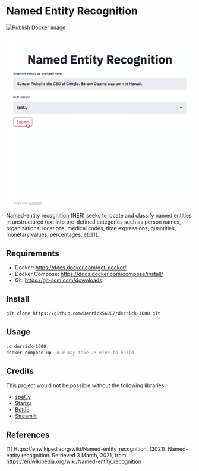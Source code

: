 # Named Entity Recognition

[![Publish Docker image](https://github.com/Derrick56007/derrick-1600/actions/workflows/docker-publish.yml/badge.svg)](https://github.com/Derrick56007/derrick-1600/actions/workflows/docker-publish.yml)

![](demo.gif?raw=true)

Named-entity recognition (NER) seeks to locate and classify named entities in unstructured text into pre-defined categories such as person names, organizations, locations, medical codes, time expressions, quantities, monetary values, percentages, etc[1].

Requirements
------------
- Docker: https://docs.docker.com/get-docker/
- Docker Compose: https://docs.docker.com/compose/install/
- Git: https://git-scm.com/downloads

Install
--------------

```bash
git clone https://github.com/Derrick56007/derrick-1600.git
```

Usage
------------

```bash
cd derrick-1600
docker-compose up -d # may take 7+ mins to build
```

Credits
-------
This project would not be possible without the following libraries:
- [spaCy](https://spacy.io/)
- [Stanza](https://stanfordnlp.github.io/stanza/)
- [Bottle](https://bottlepy.org/docs/dev/)
- [Streamlit](https://streamlit.io/)

## References
<a id="1">[1]</a> 
Https://enwikipediaorg/wiki/Named-entity_recognition. (2021). Named-entity recognition. Retrieved 3 March, 2021, from https://en.wikipedia.org/wiki/Named-entity_recognition
